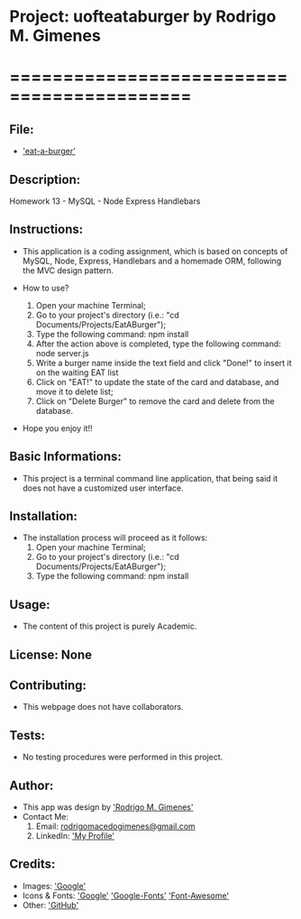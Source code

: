 # Project: uofteataburger by Rodrigo M. Gimenes 
# ===========================================

  ## File:

  * ['eat-a-burger'](https://github.com/rodrigomgimenes/uofteataburger.github.io/)

  ## Description:
  Homework 13 - MySQL - Node Express Handlebars


  ## Instructions:

  * This application is a coding assignment, which is based on concepts of MySQL, Node, Express, Handlebars and a homemade ORM, following the MVC design pattern.

  * How to use?
    1. Open your machine Terminal;
    2. Go to your project's directory (i.e.: "cd Documents/Projects/EatABurger");
    3. Type the following command: npm install
    4. After the action above is completed, type the following command: node server.js
    5. Write a burger name inside the text field and click "Done!" to insert it on the waiting EAT list
    6. Click on "EAT!" to update the state of the card and database, and move it to delete list;
    7. Click on "Delete Burger" to remove the card and delete from the database.

  * Hope you enjoy it!!


  ## Basic Informations: 

  * This project is a terminal command line application, that being said it does not have a customized user interface. 


  ## Installation:

  * The installation process will proceed as it follows:
    1. Open your machine Terminal;
    2. Go to your project's directory (i.e.: "cd Documents/Projects/EatABurger");
    3. Type the following command: npm install


  ## Usage: 

  * The content of this project is purely Academic.


  ## License: None


  ## Contributing:
  
  * This webpage does not have collaborators.
  
  
  ## Tests:

  * No testing procedures were performed in this project.


  ## Author:
  * This app was design by ['Rodrigo M. Gimenes'](https://avatars1.githubusercontent.com/u/59060046?v=4) 
  * Contact Me: 
    1. Email: rodrigomacedogimenes@gmail.com
    2. LinkedIn: ['My Profile'](https://www.linkedin.com/in/rodrigo-m-gimenes-b0a1a227/) 
  
  ## Credits:

  * Images:
        ['Google'](https://www.google.ca/)
  * Icons & Fonts:
        ['Google'](https://www.google.ca/)
        ['Google-Fonts'](https://fonts.google.com/)
        ['Font-Awesome'](https://fontawesome.com/?from=io)
  * Other:
        ['GitHub'](https://github.com/rodrigomgimenes)
  